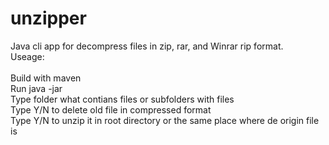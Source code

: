 # unzipper
Java cli app for decompress files in zip, rar, and Winrar rip format. <br />
Useage:<br />
<br />
Build with maven <br />
Run java -jar <br />
Type folder what contians files or subfolders with files <br />
Type Y/N to delete old file in compressed format <br />
Type Y/N to unzip it in root directory or the same place where de origin file is
